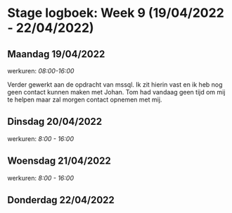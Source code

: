 # Stage logboek: Week 9 (19/04/2022 - 22/04/2022)

## Maandag 19/04/2022

werkuren: _08:00-16:00_

Verder gewerkt aan de opdracht van mssql. Ik zit hierin vast en ik heb nog geen contact kunnen maken met Johan. Tom had vandaag geen tijd om mij te helpen maar zal morgen contact opnemen met mij.

## Dinsdag 20/04/2022

werkuren: _8:00 - 16:00_

## Woensdag 21/04/2022

werkuren: _8:00 - 16:00_

## Donderdag 22/04/2022
